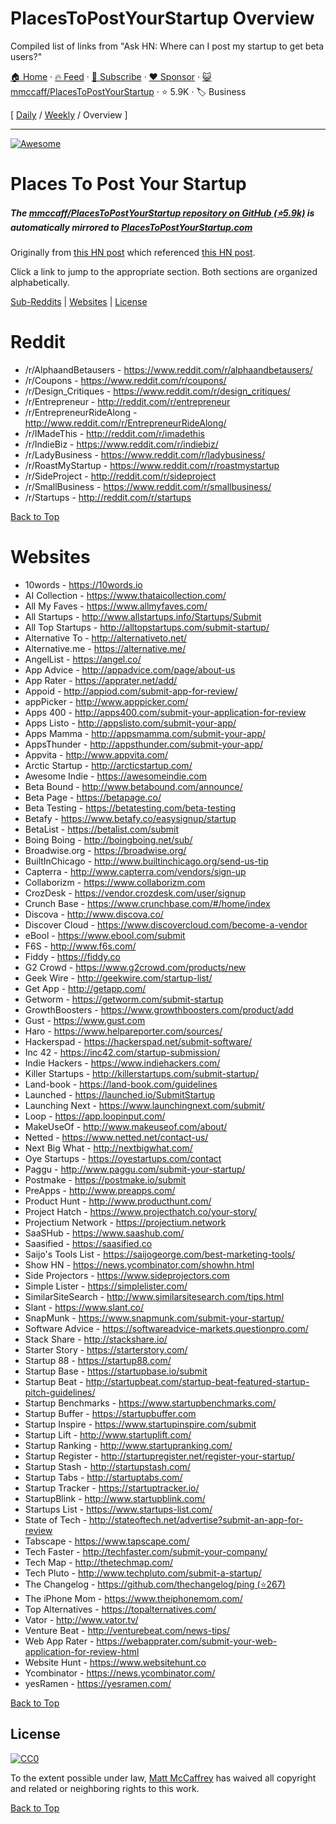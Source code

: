 # PlacesToPostYourStartup Overview

Compiled list of links from "Ask HN: Where can I post my startup to get beta users?"

[🏠 Home](/README.md) · [🔥 Feed](https://www.trackawesomelist.com/mmccaff/PlacesToPostYourStartup/rss.xml) · [📮 Subscribe](https://trackawesomelist.us17.list-manage.com/subscribe?u=d2f0117aa829c83a63ec63c2f&id=36a103854c) · [❤️  Sponsor](https://github.com/sponsors/theowenyoung) · [😺 mmccaff/PlacesToPostYourStartup](https://github.com/mmccaff/PlacesToPostYourStartup) · ⭐ 5.9K · 🏷️ Business

[ [Daily](/content/mmccaff/PlacesToPostYourStartup/README.md) / [Weekly](/content/mmccaff/PlacesToPostYourStartup/week/README.md) / Overview ]

---

[![Awesome](https://cdn.rawgit.com/sindresorhus/awesome/d7305f38d29fed78fa85652e3a63e154dd8e8829/media/badge.svg)](https://github.com/sindresorhus/awesome)

# Places To Post Your Startup

##### The [mmccaff/PlacesToPostYourStartup repository on GitHub (⭐5.9k)](https://github.com/mmccaff/PlacesToPostYourStartup) is automatically mirrored to [PlacesToPostYourStartup.com](https://www.placestopostyourstartup.com)

Originally from [this HN post](https://news.ycombinator.com/item?id=7248460) which referenced [this HN post](https://news.ycombinator.com/item?id=6492109).

Click a link to jump to the appropriate section. Both sections are organized alphabetically.

[Sub-Reddits](#reddit) | [Websites](#websites) | [License](#license)

# Reddit

*   /r/AlphaandBetausers - <https://www.reddit.com/r/alphaandbetausers/>
*   /r/Coupons - <https://www.reddit.com/r/coupons/>
*   /r/Design\_Critiques - <https://www.reddit.com/r/design_critiques/>
*   /r/Entrepreneur - <http://reddit.com/r/entrepreneur>
*   /r/EntrepreneurRideAlong - <http://www.reddit.com/r/EntrepreneurRideAlong/>
*   /r/IMadeThis - <http://reddit.com/r/imadethis>
*   /r/IndieBiz - <https://www.reddit.com/r/indiebiz/>
*   /r/LadyBusiness - <https://www.reddit.com/r/ladybusiness/>
*   /r/RoastMyStartup - <https://www.reddit.com/r/roastmystartup>
*   /r/SideProject - <http://reddit.com/r/sideproject>
*   /r/SmallBusiness - <https://www.reddit.com/r/smallbusiness/>
*   /r/Startups - <http://reddit.com/r/startups>

[Back to Top](#places-to-post-your-startup)

# Websites

*   10words - <https://10words.io>
*   AI Collection - <https://www.thataicollection.com/>
*   All My Faves - <https://www.allmyfaves.com/>
*   All Startups - <http://www.allstartups.info/Startups/Submit>
*   All Top Startups - <http://alltopstartups.com/submit-startup/>
*   Alternative To - <http://alternativeto.net/>
*   Alternative.me - <https://alternative.me/>
*   AngelList - <https://angel.co/>
*   App Advice - <http://appadvice.com/page/about-us>
*   App Rater - <https://apprater.net/add/>
*   Appoid - <http://appiod.com/submit-app-for-review/>
*   appPicker - <http://www.apppicker.com/>
*   Apps 400 - <http://apps400.com/submit-your-application-for-review>
*   Apps Listo - <http://appslisto.com/submit-your-app/>
*   Apps Mamma - <http://appsmamma.com/submit-your-app/>
*   AppsThunder - <http://appsthunder.com/submit-your-app/>
*   Appvita - <http://www.appvita.com/>
*   Arctic Startup - <http://arcticstartup.com/>
*   Awesome Indie - <https://awesomeindie.com>
*   Beta Bound - <http://www.betabound.com/announce/>
*   Beta Page - <https://betapage.co/>
*   Beta Testing - <https://betatesting.com/beta-testing>
*   Betafy - <https://www.betafy.co/easysignup/startup>
*   BetaList - <https://betalist.com/submit>
*   Boing Boing - <http://boingboing.net/sub/>
*   Broadwise.org - <https://broadwise.org/>
*   BuiltInChicago - <http://www.builtinchicago.org/send-us-tip>
*   Capterra - <http://www.capterra.com/vendors/sign-up>
*   Collaborizm - <https://www.collaborizm.com>
*   CrozDesk - <https://vendor.crozdesk.com/user/signup>
*   Crunch Base - <https://www.crunchbase.com/#/home/index>
*   Discova - <http://www.discova.co/>
*   Discover Cloud - <https://www.discovercloud.com/become-a-vendor>
*   eBool - <https://www.ebool.com/submit>
*   F6S - <http://www.f6s.com/>
*   Fiddy - <https://fiddy.co>
*   G2 Crowd - <https://www.g2crowd.com/products/new>
*   Geek Wire - <http://geekwire.com/startup-list/>
*   Get App - <http://getapp.com/>
*   Getworm - <https://getworm.com/submit-startup>
*   GrowthBoosters - <https://www.growthboosters.com/product/add>
*   Gust - <https://www.gust.com>
*   Haro - <https://www.helpareporter.com/sources/>
*   Hackerspad - <https://hackerspad.net/submit-software/>
*   Inc 42 - <https://inc42.com/startup-submission/>
*   Indie Hackers - <https://www.indiehackers.com/>
*   Killer Startups - <http://killerstartups.com/submit-startup/>
*   Land-book - <https://land-book.com/guidelines>
*   Launched - <https://launched.io/SubmitStartup>
*   Launching Next - <https://www.launchingnext.com/submit/>
*   Loop - <https://app.loopinput.com/>
*   MakeUseOf - <http://www.makeuseof.com/about/>
*   Netted - <https://www.netted.net/contact-us/>
*   Next Big What - <http://nextbigwhat.com/>
*   Oye Startups - <https://oyestartups.com/contact>
*   Paggu - <http://www.paggu.com/submit-your-startup/>
*   Postmake - <https://postmake.io/submit>
*   PreApps - <http://www.preapps.com/>
*   Product Hunt - <http://www.producthunt.com/>
*   Project Hatch - <https://www.projecthatch.co/your-story/>
*   Projectium Network - <https://projectium.network>
*   SaaSHub - <https://www.saashub.com/>
*   Saasified - <https://saasified.co>
*   Saijo's Tools List - <https://saijogeorge.com/best-marketing-tools/>
*   Show HN - <https://news.ycombinator.com/showhn.html>
*   Side Projectors - <https://www.sideprojectors.com>
*   Simple Lister - <https://simplelister.com/>
*   SimilarSiteSearch - <http://www.similarsitesearch.com/tips.html>
*   Slant - <https://www.slant.co/>
*   SnapMunk - <https://www.snapmunk.com/submit-your-startup/>
*   Software Advice - <https://softwareadvice-markets.questionpro.com/>
*   Stack Share - <http://stackshare.io/>
*   Starter Story - <https://starterstory.com/>
*   Startup 88 - <https://startup88.com/>
*   Startup Base - <https://startupbase.io/submit>
*   Startup Beat - <http://startupbeat.com/startup-beat-featured-startup-pitch-guidelines/>
*   Startup Benchmarks - <https://www.startupbenchmarks.com/>
*   Startup Buffer - <https://startupbuffer.com>
*   Startup Inspire - <https://www.startupinspire.com/submit>
*   Startup Lift - <http://www.startuplift.com/>
*   Startup Ranking - <http://www.startupranking.com/>
*   Startup Register - <http://startupregister.net/register-your-startup/>
*   Startup Stash - <http://startupstash.com/>
*   Startup Tabs - <http://startuptabs.com/>
*   Startup Tracker - <https://startuptracker.io/>
*   StartupBlink - <http://www.startupblink.com/>
*   Startups List - <https://www.startups-list.com/>
*   State of Tech - <http://stateoftech.net/advertise?submit-an-app-for-review>
*   Tabscape - <https://www.tapscape.com/>
*   Tech Faster - <http://techfaster.com/submit-your-company/>
*   Tech Map - <http://thetechmap.com/>
*   Tech Pluto - <http://www.techpluto.com/submit-a-startup/>
*   The Changelog - [https://github.com/thechangelog/ping (⭐267)](https://github.com/thechangelog/ping)
*   The iPhone Mom - <https://www.theiphonemom.com/>
*   Top Alternatives - <https://topalternatives.com/>
*   Vator - <http://www.vator.tv/>
*   Venture Beat - <http://venturebeat.com/news-tips/>
*   Web App Rater - <https://webapprater.com/submit-your-web-application-for-review-html>
*   Website Hunt - <https://www.websitehunt.co>
*   Ycombinator - <https://news.ycombinator.com/>
*   yesRamen - <https://yesramen.com/>

[Back to Top](#places-to-post-your-startup)

## License

[![CC0](https://i.creativecommons.org/p/zero/1.0/88x31.png)](http://creativecommons.org/publicdomain/zero/1.0/)

To the extent possible under law, [Matt McCaffrey](http://www.mattmccaffrey.com/) has waived all copyright and related or neighboring rights to this work.

[Back to Top](#places-to-post-your-startup)

